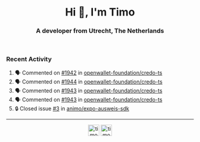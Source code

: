 <h1 align="center">Hi 👋, I'm Timo</h1>
<h3 align="center">A developer from Utrecht, The Netherlands</h3>
<br/>
<!-- https://github.com/rahuldkjain/github-profile-readme-generator --!>

<!--  <p align="left"><img src="https://github-readme-stats.vercel.app/api?username=timoglastra&show_icons=true&count_private=true&" alt="timoglastra" /></p> --!>

<!--
Github language stats
<p align="left"><img src="https://github-readme-stats.vercel.app/api/top-langs/?username=timoglastra&layout=compact" alt="timoglastra" /><p>
-->

<!-- Codestats language stats -->
<!-- <p align="left"><img src="https://codestats-readme.vercel.app/api/top-langs/?username=timoglastra&layout=compact&language_count=12" alt="timoglastra" /><p>    --!>
  
<h3>Recent Activity</h3>

<!--START_SECTION:activity-->
1. 🗣 Commented on [#1942](https://github.com/openwallet-foundation/credo-ts/pull/1942#issuecomment-2213619644) in [openwallet-foundation/credo-ts](https://github.com/openwallet-foundation/credo-ts)
2. 🗣 Commented on [#1944](https://github.com/openwallet-foundation/credo-ts/pull/1944#issuecomment-2213619131) in [openwallet-foundation/credo-ts](https://github.com/openwallet-foundation/credo-ts)
3. 🗣 Commented on [#1943](https://github.com/openwallet-foundation/credo-ts/issues/1943#issuecomment-2212457077) in [openwallet-foundation/credo-ts](https://github.com/openwallet-foundation/credo-ts)
4. 🗣 Commented on [#1943](https://github.com/openwallet-foundation/credo-ts/issues/1943#issuecomment-2212454692) in [openwallet-foundation/credo-ts](https://github.com/openwallet-foundation/credo-ts)
5. 🔒 Closed issue [#3](https://github.com/animo/expo-ausweis-sdk/issues/3) in [animo/expo-ausweis-sdk](https://github.com/animo/expo-ausweis-sdk)
<!--END_SECTION:activity-->

---

<p align="center">
<a href="https://twitter.com/timoglastra" target="blank"><img align="center" src="https://cdn.jsdelivr.net/npm/simple-icons@3.0.1/icons/twitter.svg" alt="timoglastra" height="30" width="30" /></a>
<a href="https://linkedin.com/in/timoglastra" target="blank"><img align="center" src="https://cdn.jsdelivr.net/npm/simple-icons@3.0.1/icons/linkedin.svg" alt="timoglastra" height="30" width="30" /></a>
</p>




